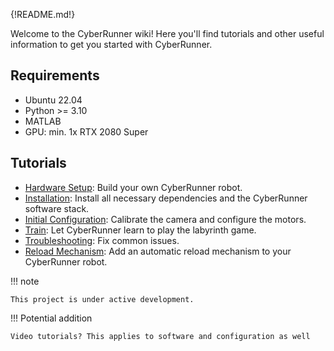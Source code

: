 {!README.md!}

Welcome to the CyberRunner wiki! Here you'll find tutorials and other useful information to get you started with CyberRunner.

## Requirements

* Ubuntu 22.04
* Python >= 3.10
* MATLAB
* GPU: min. 1x RTX 2080 Super

## Tutorials

* [Hardware Setup](01_hardware_setup.md): Build your own CyberRunner robot.
* [Installation](02_installation.md): Install all necessary dependencies and the CyberRunner software stack.
* [Initial Configuration](03_initial_config.md): Calibrate the camera and configure the motors.
* [Train](04_train.md): Let CyberRunner learn to play the labyrinth game.
* [Troubleshooting](05_troubleshooting.md): Fix common issues.
* [Reload Mechanism](06_reload.md): Add an automatic reload mechanism to your CyberRunner robot.

!!! note

    This project is under active development.

!!! Potential addition

    Video tutorials? This applies to software and configuration as well
